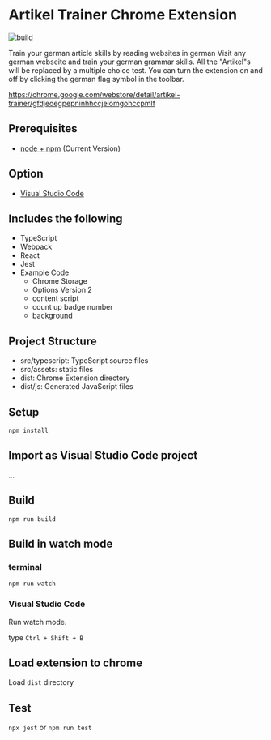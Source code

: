 # Artikel Trainer Chrome Extension

![build](https://github.com/chibat/chrome-extension-typescript-starter/workflows/build/badge.svg)

Train your german article skills by reading websites in german
Visit any german webseite and train your german grammar skills. All the "Artikel"s will be replaced by a multiple choice test. You can turn the extension on and off by clicking the german flag symbol in the toolbar.

https://chrome.google.com/webstore/detail/artikel-trainer/gfdjeoegpepninhhccjelomgohccpmlf

## Prerequisites

- [node + npm](https://nodejs.org/) (Current Version)

## Option

- [Visual Studio Code](https://code.visualstudio.com/)

## Includes the following

- TypeScript
- Webpack
- React
- Jest
- Example Code
  - Chrome Storage
  - Options Version 2
  - content script
  - count up badge number
  - background

## Project Structure

- src/typescript: TypeScript source files
- src/assets: static files
- dist: Chrome Extension directory
- dist/js: Generated JavaScript files

## Setup

```
npm install
```

## Import as Visual Studio Code project

...

## Build

```
npm run build
```

## Build in watch mode

### terminal

```
npm run watch
```

### Visual Studio Code

Run watch mode.

type `Ctrl + Shift + B`

## Load extension to chrome

Load `dist` directory

## Test

`npx jest` or `npm run test`
